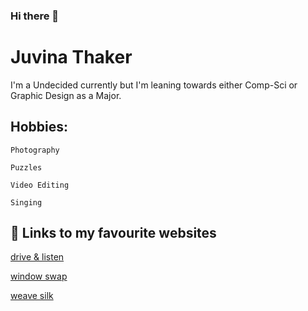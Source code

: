 ### Hi there 👋


# Juvina Thaker






I'm a Undecided currently but I'm leaning towards either Comp-Sci or Graphic Design as a Major.

Hobbies:
-

    Photography  
     
    Puzzles

    Video Editing

    Singing







## 🔗 Links to my favourite websites
[drive & listen](https://driveandlisten.herokuapp.com)

[window swap](https://www.window-swap.com)

[weave silk](http://weavesilk.com)



